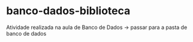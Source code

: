 # banco-dados-biblioteca

Atividade realizada na aula de Banco de Dados -> passar para a pasta de banco de dados
